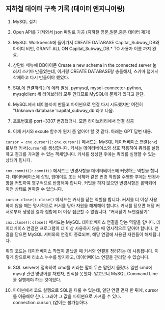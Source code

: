 ## 지하철 데이터 구축 기록 (데이터 엔지니어링)

1. MySQL 설치

2. Open API를 가져와서 json 파일로 가공 (지하철 영문,일문,중문 데이터 제거)

3. MySQL Workbench에 들어가서 CREATE DATABASE Capital_Subway_DB와 아이디 비번, GRANT ALL ON Capital_Subway_DB.* TO 사용자 이름 까지 완료.

4. 상단바 메뉴에 DB아이콘 Create a new schema in the connected server 눌러서 스키마 만들었는데, 이거랑 CREATE DATABASE랑 충돌해서, 스키마 탭에서 삭제하고 다시 만들어야 했었다.

5. SQL에 연결하려는데 에러 발생. pymysql, mysql-connector-python, mysqlclient 세 라이브러리 모두 안되므로 MySQL에 문제가 있다고 판단.

6. MySQL에서 테이블까지 만들고 파이썬으로 연결 다시 시도했지만 여전히 "Unknown database 'capital_subway_db'라고 나옴.

7. 포트번호를 port=3307  변경했더니. 모든 라이브러리에서 연결 성공

8. 이제 커서와 excute 함수가 뭔지 좀 알아야 할 것 같다. 아래는 GPT 답변 내용.


 `cursor = cnx.cursor()`: `cnx.cursor()` 메서드는 MySQL 데이터베이스 연결(`cnx`)로부터 커서(`cursor`)를 생성합니다. 커서는 데이터베이스와 상호 작용하여 쿼리를 실행하고 결과를 가져올 수 있는 객체입니다. 커서를 생성한 후에는 쿼리를 실행할 수 있는 상태가 됩니다.

`cnx.commit()`: `commit()` 메서드는 변경사항을 데이터베이스에 커밋하는 역할을 합니다. 데이터베이스에 삽입, 업데이트 또는 삭제와 같은 변경 작업을 수행한 후에는 변경사항을 커밋하여 영구적으로 반영해야 합니다. 커밋을 하지 않으면 변경사항은 롤백되어 이전 상태로 돌아갈 수 있습니다.

`cursor.close()`: `close()` 메서드는 커서를 닫는 역할을 합니다. 커서를 더 이상 사용하지 않을 때는 명시적으로 커서를 닫아 자원을 해제해야 합니다. 커서를 닫으면 해당 커서로부터 생성된 결과 집합에 더 이상 접근할 수 없습니다. "커서닫기 !=연결닫기"

 `cnx.close()`: `close()` 메서드는 MySQL 데이터베이스 연결을 닫는 역할을 합니다. 데이터베이스 연결은 프로그램이 더 이상 사용하지 않을 때 명시적으로 닫아야 합니다. 연결을 닫으면 MySQL 서버와의 연결이 종료되며, 해당 연결에 사용된 자원들이 해제됩니다.

위의 코드는 데이터베이스 작업이 끝났을 때 커서와 연결을 정리하는 데 사용됩니다. 이렇게 함으로써 리소스 누수를 방지하고, 데이터베이스 연결을 관리할 수 있습니다.

9. SQL server에 접속하여 cmd를 키라는 말이 무슨 말인지 몰랐다. 일반 cmd에 mysql 관련 명령어를 쳐봤자, 인식을 못했다. 알고보니 MySQL Command Line을 실행해야 하는 것이었다.

10. 파이썬에서 코드 실행으로 SQL을 다룰 수 있는데, 일단 연결 먼저 한 뒤에, cursor를 이용해야 한다. 그래야 그 값을 파이썬으로 가져올 수 있다. connection.cursor( )없이는 불가능하다.
